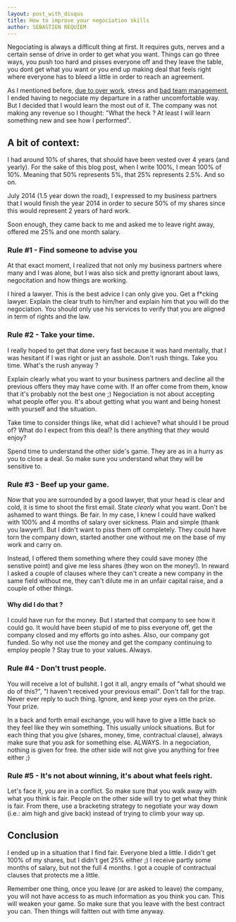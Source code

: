 ```yaml
---
layout: post_with_disqus
title: How to improve your negociation skills
author: SEBASTIEN REQUIEM
---
```


<p class="intro">Negociating is always a difficult thing at first. It requires guts, nerves and a certain sense of drive in order to get what you want. Things can go three ways, you push too hard and pisses everyone off and they leave the table, you dont get what you want or you end up making deal that feels right where everyone has to bleed a little in order to reach an agreement.</p>

As I mentioned before, [due to over work](http://sebastien.requiem.fr/2013/12/19/quit-your-startup-before-getting-sick.html), stress and [bad team management](http://sebastien.requiem.fr/2014/01/23/killing-the-ASAP-culture.html), I ended having to negociate my departure in a rather uncomfortable way. But I decided that I would learn the most out of it. The company was not making any revenue so I thought: "What the heck ? At least I will learn something new and see how I performed".

A bit of context:
--------------
I had around 10% of shares, that should have been vested over 4 years (and yearly). For the sake of this blog post, when I write 100%, I mean 100% of 10%. Meaning that 50% represents 5%, that 25% represents 2.5%. And so on.

July 2014 (1.5 year down the road), I expressed to my business partners that I would finish the year 2014 in order to secure 50% of my shares since this would represent 2 years of hard work.

Soon enough, they came back to me and asked me to leave right away, offered me 25% and one month salary.

### Rule #1 - Find someone to advise you ###

At that exact moment, I realized that not only my business partners where many and I was alone, but I was also sick and pretty ignorant about laws, negocitation and how things are working.

I hired a lawyer. This is the best advice I can only give you. Get a f*cking lawyer. Explain the clear truth to him/her and explain him that _you_ will do the negociation. You should only use his services to verify that you are aligned in term of rights and the law.

### Rule #2 - Take your time. ###

I really hoped to get that done very fast because it was hard mentally, that I was hesitant if I was right or just an asshole. Don't rush things. Take you time. What's the rush anyway ?

Explain clearly what you want to your business partners and decline all the previous offers they may have come with. If an offer come from them, know that it's probably not the best one ;) Negociation is not about accepting what people offer you. It's about getting what you want and being honest with yourself and the situation.

Take time to consider things like, what did I achieve? what should I be proud of? What do I expect from this deal? Is there anything that _they_ would enjoy?

Spend time to understand the other side's game. They are as in a hurry as you to close a deal. So make sure you understand what they will be sensitive to.

### Rule #3 - Beef up your game. ###

Now that you are surrounded by a good lawyer, that your head is clear and cold, it is time to shoot the first email. State _clearly_ what you want. Don't be ashamed to want things. Be fair. In my case, I knew I could have walked with 100% and 4 months of salary over sickness. Plain and simple (thank you lawyer!). But I didn't want to piss them off completely. They could have torn the company down, started another one without me on the base of my work and carry on.

Instead, I offered them something where they could save money (the senstive point) and give me less shares (they won on the money!). In reward I asked a couple of clauses where they can't create a new company in the same field without me, they can't dilute me in an unfair capital raise, and a couple of other things.

#### Why did I do that ? ####

I could have run for the money. But I started that company to see how it could go. It would have been stupid of me to piss everyone off, get the company closed and my efforts go into ashes. Also, our company got funded. So why not use the money and get the company continuing to employ people ? Stay true to your values. Always.

### Rule #4 - Don't trust people. ###

You will receive a lot of bullshit. I got it all, angry emails of "what should we do of this?", "I haven't received your previous email". Don't fall for the trap. Never ever reply to such thing. Ignore, and keep your eyes on the prize. Your prize.

In a back and forth email exchange, you will have to give a little back so they feel like they win something. This usually unlock situations. But for each thing that you give (shares, money, time, contractual clause), always make sure that you ask for something else. ALWAYS. In a negociation, nothing is given for free. the other side will not give you anything for free either ;)


### Rule #5 - It's not about winning, it's about what feels right. ###

Let's face it, you are in a conflict. So make sure that you walk away with what you think is fair. People on the other side will try to get what they think is fair. From there, use a bracketing strategy to negotiate your way down (i.e.: aim high and give back) instead of trying to climb your way up.


## Conclusion ##


I ended up in a situation that I find fair. Everyone bled a little. I didn't get 100% of my shares, but I didn't get 25% either ;) I receive partly some months of salary, but not the full 4 months. I got a couple of contractual clauses that protects me a little.

Remember one thing, once you leave (or are asked to leave) the company, you will not have access to as much information as you think you can. This will weaken your game. So make sure that you leave with the best contract you can. Then things will faltten out with time anyway.
